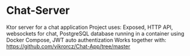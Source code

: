 # Chat-Server
Ktor server for a chat application
Project uses: Exposed, HTTP API, websockets for chat, PostgreSQL database running in a container using Docker Compose, JWT auto authentization
Works together with: https://github.com/vikrorcz/Chat-App/tree/master
